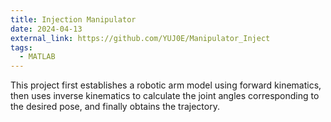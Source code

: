 ```yaml
---
title: Injection Manipulator 
date: 2024-04-13
external_link: https://github.com/YUJ0E/Manipulator_Inject
tags:
  - MATLAB
---
```


This project first establishes a robotic arm model using forward kinematics, then uses inverse kinematics to calculate the joint angles corresponding to the desired pose, and finally obtains the trajectory.
<!--more-->
